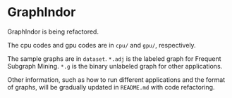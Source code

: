 # GraphIndor

GraphIndor is being refactored.

The cpu codes and gpu codes are in `cpu/` and `gpu/`, respectively.

The sample graphs are in `dataset`. `*.adj` is the labeled graph for Frequent Subgraph Mining.  `*.g` is the binary unlabeled graph for other applications.

Other information, such as how to run different applications and the format of graphs, will be gradually updated in `README.md` with code refactoring.
